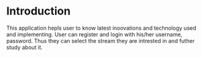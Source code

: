 # Introduction

This application hepls user to know latest inoovations and technology used and implementing. User can register and login with his/her username, password. Thus they can select the stream they are intrested in and futher study about  it.

